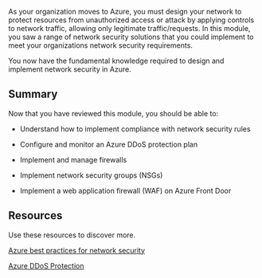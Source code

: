 As your organization moves to Azure, you must design your network to protect resources from unauthorized access or attack by applying controls to network traffic, allowing only legitimate traffic/requests. In this module, you saw a range of network security solutions that you could implement to meet your organizations network security requirements. 

You now have the fundamental knowledge required to design and implement network security in Azure. 

## Summary

Now that you have reviewed this module, you should be able to:

- Understand how to implement compliance with network security rules 

- Configure and monitor an Azure DDoS protection plan

- Implement and manage firewalls

- Implement network security groups (NSGs)

- Implement a web application firewall (WAF) on Azure Front Door

## Resources

Use these resources to discover more.

[Azure best practices for network security](https://docs.microsoft.com/azure/security/fundamentals/network-best-practices)

[Azure DDoS Protection](https://docs.microsoft.com/azure/ddos-protection/fundamental-best-practices)